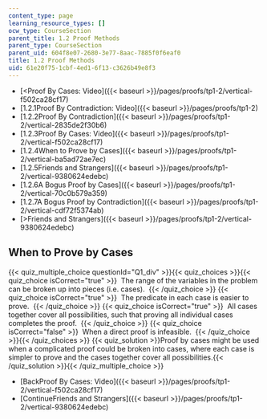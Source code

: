 ```yaml
---
content_type: page
learning_resource_types: []
ocw_type: CourseSection
parent_title: 1.2 Proof Methods
parent_type: CourseSection
parent_uid: 604f8e07-2680-3e77-8aac-7885f0f6eaf0
title: 1.2 Proof Methods
uid: 61e20f75-1cbf-4ed1-6f13-c3626b49e8f3
---
```


*   [\<Proof By Cases: Video]({{< baseurl >}}/pages/proofs/tp1-2/vertical-f502ca28cf17)
*   [1.2.1Proof By Contradiction: Video]({{< baseurl >}}/pages/proofs/tp1-2)
*   [1.2.2Proof By Contradiction]({{< baseurl >}}/pages/proofs/tp1-2/vertical-2835de2f30b6)
*   [1.2.3Proof By Cases: Video]({{< baseurl >}}/pages/proofs/tp1-2/vertical-f502ca28cf17)
*   [1.2.4When to Prove by Cases]({{< baseurl >}}/pages/proofs/tp1-2/vertical-ba5ad72ae7ec)
*   [1.2.5Friends and Strangers]({{< baseurl >}}/pages/proofs/tp1-2/vertical-9380624edebc)
*   [1.2.6A Bogus Proof by Cases]({{< baseurl >}}/pages/proofs/tp1-2/vertical-70c0b579a359)
*   [1.2.7A Bogus Proof by Contradiction]({{< baseurl >}}/pages/proofs/tp1-2/vertical-cdf72f5374ab)
*   [\>Friends and Strangers]({{< baseurl >}}/pages/proofs/tp1-2/vertical-9380624edebc)

When to Prove by Cases
----------------------

  
{{< quiz_multiple_choice questionId="Q1_div" >}}{{< quiz_choices >}}{{< quiz_choice isCorrect="true" >}}&nbsp; The range of the variables in the problem can be broken up into pieces (i.e. cases). &nbsp;{{< /quiz_choice >}}
{{< quiz_choice isCorrect="true" >}}&nbsp; The predicate in each case is easier to prove. &nbsp;{{< /quiz_choice >}}
{{< quiz_choice isCorrect="true" >}}&nbsp; All cases together cover all possibilities, such that proving all individual cases completes the proof. &nbsp;{{< /quiz_choice >}}
{{< quiz_choice isCorrect="false" >}}&nbsp; When a direct proof is infeasible. &nbsp;{{< /quiz_choice >}}{{< /quiz_choices >}}
{{< quiz_solution >}}Proof by cases might be used when a complicated proof could be broken into cases, where each case is simpler to prove and the cases together cover all possibilities.{{< /quiz_solution >}}{{< /quiz_multiple_choice >}}

*   [BackProof By Cases: Video]({{< baseurl >}}/pages/proofs/tp1-2/vertical-f502ca28cf17)
*   [ContinueFriends and Strangers]({{< baseurl >}}/pages/proofs/tp1-2/vertical-9380624edebc)